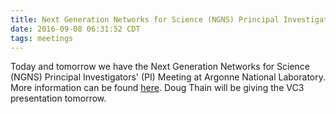 ```yaml
---
title: Next Generation Networks for Science (NGNS) Principal Investigators' (PI) Meeting
date: 2016-09-08 06:31:52 CDT
tags: meetings
---
```


Today and tomorrow we have the Next Generation Networks for Science (NGNS) Principal Investigators' (PI) Meeting at Argonne National Laboratory.  More information can be found [here](https://www.orau.gov/ngns2016/default.htm).  Doug Thain will be giving the VC3 presentation tomorrow.
